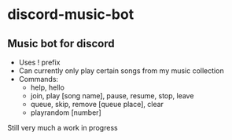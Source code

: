 # discord-music-bot
Music bot for discord
---------------------
- Uses ! prefix
- Can currently only play certain songs from my music collection
- Commands:
    - help, hello
    - join, play [song name], pause, resume, stop, leave
    - queue, skip, remove [queue place], clear
    - playrandom [number]

Still very much a work in progress

